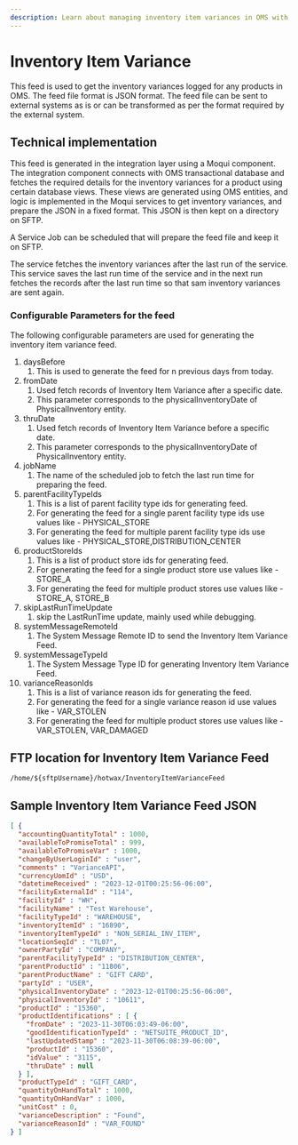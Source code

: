```yaml
---
description: Learn about managing inventory item variances in OMS with JSON feed format.
---
```


# Inventory Item Variance

This feed is used to get the inventory variances logged for any products in OMS. The feed file format is JSON format. The feed file can be sent to external systems as is or can be transformed as per the format required by the external system.

## Technical implementation

This feed is generated in the integration layer using a Moqui component. The integration component connects with OMS transactional database and fetches the required details for the inventory variances for a product using certain database views. These views are generated using OMS entities, and logic is implemented in the Moqui services to get inventory variances, and prepare the JSON in a fixed format. This JSON is then kept on a directory on SFTP.

A Service Job can be scheduled that will prepare the feed file and keep it on SFTP.

The service fetches the inventory variances after the last run of the service. This service saves the last run time of the service and in the next run fetches the records after the last run time so that sam inventory variances are sent again.

### Configurable Parameters for the feed

The following configurable parameters are used for generating the inventory item variance feed.

1. daysBefore
   1. This is used to generate the feed for n previous days from today.
2. fromDate
   1. Used fetch records of Inventory Item Variance after a specific date.
   2. This parameter corresponds to the physicalInventoryDate of PhysicalInventory entity.
3. thruDate
   1. Used fetch records of Inventory Item Variance before a specific date.
   2. This parameter corresponds to the physicalInventoryDate of PhysicalInventory entity.
4. jobName
   1. The name of the scheduled job to fetch the last run time for preparing the feed.
5. parentFacilityTypeIds
   1. This is a list of parent facility type ids for generating feed.
   2. For generating the feed for a single parent facility type ids use values like - PHYSICAL\_STORE
   3. For generating the feed for multiple parent facility type ids use values like - PHYSICAL\_STORE,DISTRIBUTION\_CENTER
6. productStoreIds
   1. This is a list of product store ids for generating feed.
   2. For generating the feed for a single product store use values like - STORE\_A
   3. For generating the feed for multiple product stores use values like - STORE\_A, STORE\_B
7. skipLastRunTimeUpdate
   1. skip the LastRunTime update, mainly used while debugging.
8. systemMessageRemoteId
   1. The System Message Remote ID to send the Inventory Item Variance Feed.
9. systemMessageTypeId
   1. The System Message Type ID for generating Inventory Item Variance Feed.
10. varianceReasonIds
    1. This is a list of variance reason ids for generating the feed.
    2. For generating the feed for a single variance reason id use values like - VAR\_STOLEN
    3. For generating the feed for multiple product stores use values like - VAR\_STOLEN, VAR\_DAMAGED

## FTP location for Inventory Item Variance Feed

```
/home/${sftpUsername}/hotwax/InventoryItemVarianceFeed
```

## Sample Inventory Item Variance Feed JSON

```json
[ {
  "accountingQuantityTotal" : 1000,
  "availableToPromiseTotal" : 999,
  "availableToPromiseVar" : 1000,
  "changeByUserLoginId" : "user",
  "comments" : "VarianceAPI",
  "currencyUomId" : "USD",
  "datetimeReceived" : "2023-12-01T00:25:56-06:00",
  "facilityExternalId" : "114",
  "facilityId" : "WH",
  "facilityName" : "Test Warehouse",
  "facilityTypeId" : "WAREHOUSE",
  "inventoryItemId" : "16890",
  "inventoryItemTypeId" : "NON_SERIAL_INV_ITEM",
  "locationSeqId" : "TL07",
  "ownerPartyId" : "COMPANY",
  "parentFacilityTypeId" : "DISTRIBUTION_CENTER",
  "parentProductId" : "11806",
  "parentProductName" : "GIFT CARD",
  "partyId" : "USER",
  "physicalInventoryDate" : "2023-12-01T00:25:56-06:00",
  "physicalInventoryId" : "10611",
  "productId" : "15360",
  "productIdentifications" : [ {
    "fromDate" : "2023-11-30T06:03:49-06:00",
    "goodIdentificationTypeId" : "NETSUITE_PRODUCT_ID",
    "lastUpdatedStamp" : "2023-11-30T06:08:39-06:00",
    "productId" : "15360",
    "idValue" : "3115",
    "thruDate" : null
  } ],
  "productTypeId" : "GIFT_CARD",
  "quantityOnHandTotal" : 1000,
  "quantityOnHandVar" : 1000,
  "unitCost" : 0,
  "varianceDescription" : "Found",
  "varianceReasonId" : "VAR_FOUND"
} ]
```
